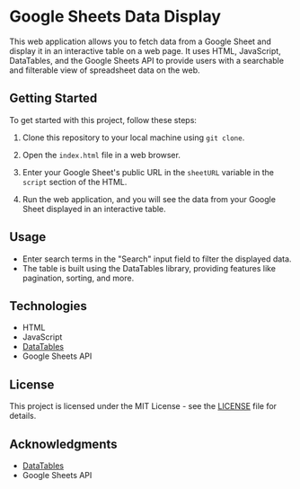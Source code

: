# Google Sheets Data Display

This web application allows you to fetch data from a Google Sheet and display it in an interactive table on a web page. It uses HTML, JavaScript, DataTables, and the Google Sheets API to provide users with a searchable and filterable view of spreadsheet data on the web.

## Getting Started

To get started with this project, follow these steps:

1. Clone this repository to your local machine using `git clone`.

2. Open the `index.html` file in a web browser.

3. Enter your Google Sheet's public URL in the `sheetURL` variable in the `script` section of the HTML.

4. Run the web application, and you will see the data from your Google Sheet displayed in an interactive table.

## Usage

- Enter search terms in the "Search" input field to filter the displayed data.
- The table is built using the DataTables library, providing features like pagination, sorting, and more.

## Technologies

- HTML
- JavaScript
- [DataTables](https://datatables.net/)
- Google Sheets API

## License

This project is licensed under the MIT License - see the [LICENSE](LICENSE) file for details.

## Acknowledgments

- [DataTables](https://datatables.net/)
- Google Sheets API

